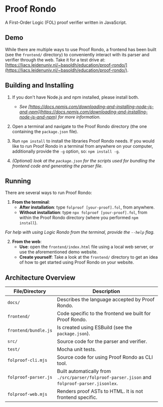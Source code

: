 # Proof Rondo

A First-Order Logic (FOL) proof verifier written in JavaScript.

## Demo

While there are multiple ways to use Proof Rondo, a frontend has been built
(see the `frontend/` directory) to conveniently interact with its parser and verifier through the web.
Take it for a test
drive
at: [https://liacs.leidenuniv.nl/~basoldh/education/proof-rondo/](https://liacs.leidenuniv.nl/~basoldh/education/proof-rondo/).

## Building and Installing

1. If you don't have Node.js and npm installed, please install both.

   - _See [https://docs.npmjs.com/downloading-and-installing-node-js-and-npm](https://docs.npmjs.com/downloading-and-installing-node-js-and-npm)
     for more information._

2. Open a terminal and navigate to the Proof Rondo directory (the one containing the
   `package.json` file).
3. Run `npm install` to install the libraries Proof Rondo needs. If you would
   like to run Proof Rondo in a terminal from anywhere on your computer,
   additionally provide the `-g` option, so: `npm install -g`.
4. _(Optional) look at the `package.json` for the scripts used for
   bundling the frontend code and generating the parser file._

## Running

There are several ways to run Proof Rondo:

1. **From the terminal**:
   - **After installation**: type `folproof [your-proof].fol`, from anywhere.
   - **Without installation**: type `npx folproof [your-proof].fol`, from within the
     Proof Rondo directory (where you performed `npm install`).

_For help with using Logic Rondo from the terminal, provide the `--help` flag._

2. **From the web**:
   - **Use**: open the `frontend/index.html` file using a local web server, or
     use the aforementioned demo website.
   - **Create yourself**: Take a look at the `frontend/` directory to get an idea
     of how to get started using Proof Rondo on your website.

## Architecture Overview

| File/Directory       | Description                                                                                   |
| -------------------- | --------------------------------------------------------------------------------------------- |
| `docs/`              | Describes the language accepted by Proof Rondo.                                               |
| `frontend/`          | Code specific to the frontend we built for Proof Rondo.                                       |
| `frontend/bundle.js` | Is created using ESBuild (see the `package.json`).                                            |
| `src/`               | Source code for the parser and verifier.                                                      |
| `test/`              | Mocha unit tests.                                                                             |
| `folproof-cli.mjs`   | Source code for using Proof Rondo as CLI tool.                                                |
| `folproof-parser.js` | Built automatically from `./src/parser/folproof-parser.jison` and `folproof-parser.jisonlex`. |
| `folproof-web.mjs`   | Renders proof ASTs to HTML. It is not frontend specific.                                      |

